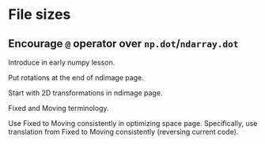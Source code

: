 # File sizes

## Encourage `@` operator over `np.dot`/`ndarray.dot`

Introduce in early numpy lesson.

Put rotations at the end of ndimage page.

Start with 2D transformations in ndimage page.

Fixed and Moving terminology.

Use Fixed to Moving consistently in optimizing space page.  Specifically, use
translation from Fixed to Moving consistently (reversing current code).
